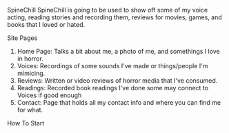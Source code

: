 SpineChill
SpineChill is going to be used to show off some of my voice acting, reading stories and recording them, reviews for movies, games, and books that I loved or hated. 
 
Site Pages
1. Home Page: Talks a bit about me, a photo of me, and somethings I love in horror. 
2. Voices: Recordings of some sounds I've made or things/people I'm mimicing.
3. Reviews: Written or video reviews of horror media that I've consumed. 
4. Readings: Recorded book readings I've done some may connect to Voices if good enough
5. Contact: Page that holds all my contact info and where you can find me for what.

How To Start

 

